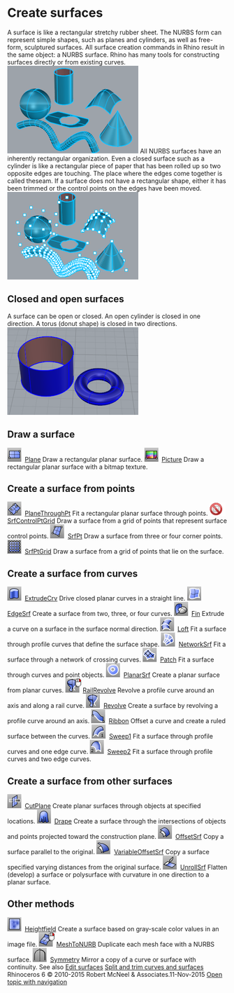 ---
---


# Create surfaces
A surface is like a rectangular stretchy rubber sheet. The NURBS form can represent simple shapes, such as planes and cylinders, as well as free-form, sculptured surfaces.
All surface creation commands in Rhino result in the same object: a NURBS surface. Rhino has many tools for constructing surfaces directly or from existing curves.
![images/surfaces-001.png](images/surfaces-001.png)
All NURBS surfaces have an inherently rectangular organization.
Even a closed surface such as a cylinder is like a rectangular piece of paper that has been rolled up so two opposite edges are touching. The place where the edges come together is called theseam. If a surface does not have a rectangular shape, either it has been trimmed or the control points on the edges have been moved.
![images/surfaces-002.png](images/surfaces-002.png)

## Closed and open surfaces
A surface can be open or closed. An open cylinder is closed in one direction.
A torus (donut shape) is closed in two directions.
![images/aboutsurfaces-001.png](images/aboutsurfaces-001.png)

## Draw a surface
![images/plane.png](images/plane.png) [Plane](plane.html) 
Draw a rectangular planar surface.
![images/picture.png](images/picture.png) [Picture](picture.html) 
Draw a rectangular planar surface with a bitmap texture.

## Create a surface from points
![images/planethroughpt.png](images/planethroughpt.png) [PlaneThroughPt](planethroughpt.html) 
Fit a rectangular planar surface through points.
![images/-no-toolbar-button.png](images/-no-toolbar-button.png) [SrfControlPtGrid](srfcontrolptgrid.html) 
Draw a surface from a grid of points that represent surface control points.
![images/srfpt.png](images/srfpt.png) [SrfPt](srfpt.html) 
Draw a surface from three or four corner points.
![images/srfptgrid.png](images/srfptgrid.png) [SrfPtGrid](srfptgrid.html) 
Draw a surface from a grid of points that lie on the surface.

## Create a surface from curves
![images/extrudecrv.png](images/extrudecrv.png) [ExtrudeCrv](extrudecrv.html) 
Drive closed planar curves in a straight line.
![images/edgesrf.png](images/edgesrf.png) [EdgeSrf](edgesrf.html) 
Create a surface from two, three, or four curves.
![images/fin.png](images/fin.png) [Fin](fin.html) 
Extrude a curve on a surface in the surface normal direction.
![images/loft.png](images/loft.png) [Loft](loft.html) 
Fit a surface through profile curves that define the surface shape.
![images/networksrf.png](images/networksrf.png) [NetworkSrf](networksrf.html) 
Fit a surface through a network of crossing curves.
![images/patch.png](images/patch.png) [Patch](patch.html) 
Fit a surface through curves and point objects.
![images/planarsrf.png](images/planarsrf.png) [PlanarSrf](planarsrf.html) 
Create a planar surface from planar curves.
![images/railrevolve.png](images/railrevolve.png) [RailRevolve](railrevolve.html) 
Revolve a profile curve around an axis and along a rail curve.
![images/revolve.png](images/revolve.png) [Revolve](revolve.html) 
Create a surface by revolving a profile curve around an axis.
![images/ribbon.png](images/ribbon.png) [Ribbon](ribbon.html) 
Offset a curve and create a ruled surface between the curves.
![images/sweep1.png](images/sweep1.png) [Sweep1](sweep1.html) 
Fit a surface through profile curves and one edge curve.
![images/sweep2.png](images/sweep2.png) [Sweep2](sweep2.html) 
Fit a surface through profile curves and two edge curves.

## Create a surface from other surfaces
![images/cutplane.png](images/cutplane.png) [CutPlane](cutplane.html) 
Create planar surfaces through objects at specified locations.
![images/drape.png](images/drape.png) [Drape](drape.html) 
Create a surface through the intersections of objects and points projected toward the construction plane.
![images/offsetsrf.png](images/offsetsrf.png) [OffsetSrf](offsetsrf.html) 
Copy a surface parallel to the original.
![images/variableoffsetsrf.png](images/variableoffsetsrf.png) [VariableOffsetSrf](variableoffsetsrf.html) 
Copy a surface specified varying distances from the original surface.
![images/unrollsrf.png](images/unrollsrf.png) [UnrollSrf](unrollsrf.html) 
Flatten (develop) a surface or polysurface with curvature in one direction to a planar surface.

## Other methods
![images/heightfield.png](images/heightfield.png) [Heightfield](heightfield.html) 
Create a surface based on gray-scale color values in an image file.
![images/meshtonurb.png](images/meshtonurb.png) [MeshToNURB](meshtonurb.html) 
Duplicate each mesh face with a NURBS surface.
![images/symmetry-crv.png](images/symmetry-crv.png) [Symmetry](symmetry.html) 
Mirror a copy of a curve or surface with continuity.
See also
 [Edit surfaces](sak-surfacetools.html) 
 [Split and trim curves and surfaces](sak-splittrim.html) 
&#160;
&#160;
Rhinoceros 6 © 2010-2015 Robert McNeel &amp; Associates.11-Nov-2015
 [Open topic with navigation](sak-surface.html) 

